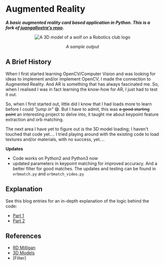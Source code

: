 # Augmented Reality
***A basic augmented reality card based application in Python. This is a fork of [juangallostra's repo](https://github.com/juangallostra/augmented-reality).***

<p align="center">
<img src="./output.gif" alt="A 3D model of a wolf on a Robotics club logo"></p>
<p align="center">
<em style="text-align:center">A sample output</em></p>


## A Brief History

When I first started learning OpenCV/Computer Vision and was looking for ideas to implement and/or implement OpenCV, I made the connection to Augmented Reality. And AR is something that has always fascinated me. So, when I realised I was in fact learning the know-how for AR, I just had to test it out. 


So, when I first started out, little did I know that I had loads more to learn before I could *"jump in"* :sweat_smile:. But I have to admit, this was ~~a good starting point~~ an interesting project to delve into, it taught me about keypoint feature extraction and orb matching. 

The next area I have yet to figure out is the 3D model loading; I haven't touched that code yet.... I tried playing around with the existing code to load textures and/or materials, with no success, yet....



**Updates**
-  Code works on Python2 and Python3 now
-  updated parameters in keypoint matching for improved accuracy. And a better filter for good matches. The updates and testing can be found in ```orbmatch.py``` and ```orbmatch_video.py```


<!--
## Usage [OLD]

* Place the image of the surface to be tracked inside the `reference` folder.
* On line 36 of `src/ar_main.py` replace `'model.jpg'` with the name of the image you just copied inside the `reference` folder.
* On line 40 of `src/ar_main.py` replace `'fox.obj'` with the name of the model you want to render. To change the size of the rendered model change the scale parameter (number `3`) in line 103 of `src/ar_main.py` by a suitable number. This might require some trial and error.
* Open a terminal session inside the project folder and run `python src/ar_main.py`


### Command line arguments [OLD]

* `--rectangle`, `-r`: Draws the projection of the reference surface on the video frame as a blue rectangle.
* `--matches`, `-m`: Draws matches between reference surface and video frame.

 
## Troubleshooting

**If you get the message**:

```
Unable to capture video
```
printed to your terminal, the most likely cause is that your OpenCV installation has been compiled without FFMPEG support. Pre-built OpenCV packages such as the ones downloaded via pip are not compiled with FFMPEG support, which means that you have to build it manually.

**If you get the error**:

```
Traceback (most recent call last):
File "src/ar_main.py", line 174, in
main()
File "src/ar_main.py", line 40, in main
obj = OBJ(os.path.join(dir_name, 'models/fox.obj'), swapyz=True)
File "[...]/augmented-reality/src/objloader_simple.py", line 16, in init
v = v[0], v[2], v[1]
TypeError: 'map' object is not subscriptable
```
The most likely cause is that you are trying to execute the code with Python 3 and the code is written in Python 2. The `map` function in Python 3 returns an iterable object of type map, and not a subscriptible list. To fix it, change the calls to `map()` by `list(map())` on lines 14, 19 and 24 of `src/objloader_simple.py`.  -->

## Explanation

See this blog entries for an in-depth explanation of the logic behind the code:

* [Part 1](https://bitesofcode.wordpress.com/2017/09/12/augmented-reality-with-python-and-opencv-part-1/)
* [Part 2](https://bitesofcode.wordpress.com/2018/09/16/augmented-reality-with-python-and-opencv-part-2/)


<!-- ## Results

<span style="display:block;text-align:center">![A 3D model of a wolf on a Robotics club logo](output.gif)</span> -->

## References
- [RD Milligan](https://rdmilligan.wordpress.com/2015/10/15/augmented-reality-using-opencv-opengl-and-blender/)
- [3D Models](https://clara.io/library)
- [Filter]